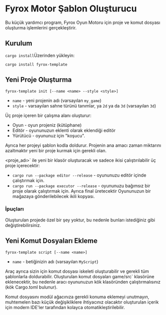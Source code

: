 # Fyrox Motor Şablon Oluşturucu

Bu küçük yardımcı program, Fyrox Oyun Motoru için proje ve komut dosyası oluşturma işlemlerini gerçekleştirir.

## Kurulum

`cargo install`Üzerinden yükleyin:

```shell
cargo install fyrox-template
```

## Yeni Proje Oluşturma

`fyrox-template init [--name <name> --style <style>]`

- `name` - yeni projenin adı (varsayılan `my_game`)
- `style` - varsayılan sahne türünü tanımlar, ya `2d` ya da `3d` (varsayılan `3d`)

Üç proje içeren bir çalışma alanı oluşturur:

- Oyun - oyun projeniz (kütüphane)
- Editör - oyununuzun eklenti olarak eklendiği editör
- Yürütücü - oyununuz için "koşucu".

Ayrıca her projeyi şablon kodla doldurur. Projenin ana amacı zaman miktarını azaltmaktır
yeni bir proje kurmak için gerekli olan.

<proje_adı>` ile yeni bir klasör oluşturacak ve sadece ikisi çalıştırılabilir üç proje içerecektir:

- `cargo run --package editor --release` - oyununuzu editör içinde çalıştırmak için.
- `cargo run --package executor --release` - oyununuzu bağımsız bir proje olarak çalıştırmak için. Ayrıca final üretecektir
  Oyununuzun bir mağazaya gönderilebilecek ikili kopyası.

### İpuçları

Oluşturulan projede özel bir şey yoktur, bu nedenle bunları istediğiniz gibi değiştirebilirsiniz.

## Yeni Komut Dosyaları Ekleme

`fyrox-template script [--name <name>]`

- `name` - betiğinizin adı (varsayılan `MyScript`)

Araç ayrıca sizin için komut dosyası iskeleti oluşturabilir ve gerekli tüm şablonlarla doldurabilir. Oluşturulan komut dosyaları
game/src` klasörüne eklenecektir, bu nedenle aracı oyununuzun kök klasöründen çalıştırmalısınız (kök Cargo.toml
bulunur).

Komut dosyasını modül ağacınıza gerekli konuma eklemeyi unutmayın, muhtemelen bazı küçük değişikliklere ihtiyacınız olacaktır
oluşturulan içerik için modern IDE'ler tarafından kolayca otomatikleştirilebilir.
